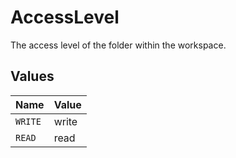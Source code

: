 # AccessLevel

The access level of the folder within the workspace.


## Values

| Name    | Value   |
| ------- | ------- |
| `WRITE` | write   |
| `READ`  | read    |